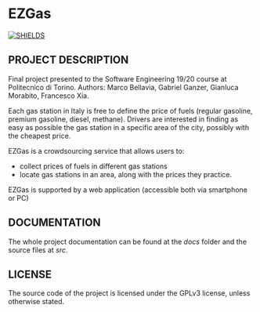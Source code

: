 # EZGas
[![SHIELDS](https://img.shields.io/badge/development-completed-green)](https://shields.io/)

## PROJECT DESCRIPTION

Final project presented to the Software Engineering 19/20 course at Politecnico di Torino.
Authors: Marco Bellavia, Gabriel Ganzer, Gianluca Morabito, Francesco Xia.

Each gas station in Italy is free to define the price of fuels (regular gasoline, premium gasoline, diesel, methane). Drivers are interested in finding as easy as possible the gas station in a specific area of the city, possibly with the cheapest price.

EZGas is a crowdsourcing service that allows users to:
* collect prices of fuels in different gas stations
* locate gas stations in an area, along with the prices they practice.

EZGas is supported by a web application (accessible both via smartphone or PC)

## DOCUMENTATION

The whole project documentation can be found at the *docs* folder and the source files at *src*.

## LICENSE

The source code of the project is licensed under the GPLv3 license, unless otherwise stated.
